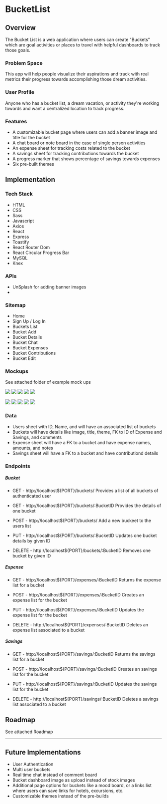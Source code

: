 # BucketList

## Overview

The Bucket List is a web application where users can create "Buckets" which are goal activities or places to travel with helpful dashboards to track those goals.

### Problem Space

This app will help people visualize their aspirations and track with real metrics their progress towards accomplishing those dream activities.

### User Profile

Anyone who has a bucket list, a dream vacation, or activity they're working towards and want a centralized location to track progress.

### Features

- A customizable bucket page where users can add a banner image and title for the bucket
- A chat board or note board in the case of single person activities
- An expense sheet for tracking costs related to the bucket
- A savings sheet for tracking contributions towards the bucket
- A progress marker that shows percentage of savings towards expenses
- Six pre-built themes

## Implementation

### Tech Stack

- HTML
- CSS
- Sass
- Javascript
- Axios
- React
- Express
- Toastify
- React Router Dom
- React Circular Progress Bar
- MySQL
- Knex

### APIs

- UnSplash for adding banner images
-

### Sitemap

- Home
- Sign Up / Log In
- Buckets List
- Bucket Add
- Bucket Details
- Bucket Chat
- Bucket Expenses
- Bucket Contributions
- Bucket Edit

### Mockups

See attached folder of example mock ups

![](ProposalAssets/Mockups/DesktopMockups/DesktopBucketDetails.jpg)
![](ProposalAssets/Mockups/DesktopMockups/DesktopExpenses.jpg)
![](ProposalAssets/Mockups/DesktopMockups/DesktopSavings.jpg)
![](ProposalAssets/Mockups/DesktopMockups/DesktopChat.jpg)
![](ProposalAssets/Mockups/DesktopMockups/DesktopEdit.jpg)

![](ProposalAssets/Mockups/MobileMockups/MobileBucketDetails.jpg)
![](ProposalAssets/Mockups/MobileMockups/MobileExpenses.jpg)
![](ProposalAssets/Mockups/MobileMockups/MobileSavings.jpg)
![](ProposalAssets/Mockups/MobileMockups/MobileChat.jpg)
![](ProposalAssets/Mockups/MobileMockups/MobileEdit.jpg)

### Data

- Users sheet with ID, Name, and will have an associated list of buckets
- Buckets will have details like image, title, theme, FK to ID of Expense and Savings, and comments
- Expense sheet will have a FK to a bucket and have expense names, amounts, and notes
- Savings sheet will have a FK to a bucket and have contributiond details

### Endpoints

##### Bucket

- GET - http://localhost${PORT}/buckets/ Provides a list of all buckets of authenticated user

- GET - http://localhost${PORT}/buckets/:BucketID Provides the details of one bucket

- POST - http://localhost${PORT}/buckets/ Add a new buckeet to the users list

- PUT - http://localhost${PORT}/buckets/:BucketID Updates one bucket details by given ID

- DELETE - http://localhost${PORT}/buckets/:BucketID Removes one bucket by given ID

##### Expense

- GET - http://localhost${PORT}/expenses/:BucketID Returns the expense list for a bucket

- POST - http://localhost${PORT}/expenses/:BucketID Creates an expense list for the bucket

- PUT - http://localhost${PORT}/expenses/:BucketID Updates the expense list for the bucket

- DELETE - http://localhost${PORT}/expenses/:BucketID Deletes an expense list associated to a bucket

##### Savings

- GET - http://localhost${PORT}/savings/:BucketID Returns the savings list for a bucket

- POST - http://localhost${PORT}/savings/:BucketID Creates an savings list for the bucket

- PUT - http://localhost${PORT}/savings/:BucketID Updates the savings list for the bucket

- DELETE - http://localhost${PORT}/savings/:BucketID Deletes a savings list associated to a bucket

## Roadmap

See attached Roadmap

[](ProposalAssets/Roadmap/RoadMap.pdf)

---

## Future Implementations

- User Authentication
- Multi user buckets
- Real time chat instead of comment board
- Bucket dashboard image as upload instead of stock images
- Additional page options for buckets like a mood board, or a links list where users can save links for hotels, excursions, etc.
- Customizable themes instead of the pre-builds
